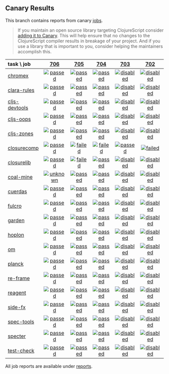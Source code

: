## Canary Results

This branch contains reports from canary [jobs](https://github.com/cljs-oss/canary/tree/jobs).

> If you maintain an open source library targeting ClojureScript consider [adding it to Canary](https://github.com/cljs-oss/canary/tree/master#how-to-participate). This will help ensure that no changes to the ClojureScript compiler results in breakage of your project. And if you use a library that is important to you, consider helping the maintainers accomplish this.

[//]: # (begin_overview_table)

| task \ job | <a href="reports/2018/12/02/job-000706-1.10.479-2e5790b" title="job #706 finished on 2018-12-02">706</a> | <a href="reports/2018/12/02/job-000705-1.10.476-d626d57" title="job #705 finished on 2018-12-02">705</a> | <a href="reports/2018/12/02/job-000704-1.10.477-fecc26a" title="job #704 finished on 2018-12-02">704</a> | <a href="reports/2018/12/01/job-000703-1.10.470-9b31b9f" title="job #703 finished on 2018-12-01">703</a> | <a href="reports/2018/12/01/job-000702-1.10.477-b4e02ec" title="job #702 finished on 2018-12-01">702</a> | <a href="reports/2018/12/01/job-000701-1.10.477-b0e55f7" title="job #701 finished on 2018-12-01">701</a> | <a href="reports/2018/12/01/job-000700-1.10.476-d626d57" title="job #700 finished on 2018-12-01">700</a> | <a href="reports/2018/11/30/job-000699-1.10.469-0bb14ea" title="job #699 finished on 2018-11-30">699</a> | <a href="reports/2018/11/30/job-000698-1.10.469-6606401" title="job #698 finished on 2018-11-30">698</a> | <a href="reports/2018/11/30/job-000697-1.10.469-240fc1b" title="job #697 finished on 2018-11-30">697</a> |
| :--- | :---: | :---: | :---: | :---: | :---: | :---: | :---: | :---: | :---: | :---: |
| [chromex](https://github.com/binaryage/chromex) | <a href="reports/2018/12/02/job-000706-1.10.479-2e5790b#-chromex"><img title="passed" src="http://box.binaryage.com/s-passed.svg"><a> | <a href="reports/2018/12/02/job-000705-1.10.476-d626d57#-chromex"><img title="passed" src="http://box.binaryage.com/s-passed.svg"><a> | <a href="reports/2018/12/02/job-000704-1.10.477-fecc26a#-chromex"><img title="passed" src="http://box.binaryage.com/s-passed.svg"><a> | <a href="reports/2018/12/01/job-000703-1.10.470-9b31b9f#-chromex"><img title="disabled" src="http://box.binaryage.com/s-disabled.svg"><a> | <a href="reports/2018/12/01/job-000702-1.10.477-b4e02ec#-chromex"><img title="disabled" src="http://box.binaryage.com/s-disabled.svg"><a> | <a href="reports/2018/12/01/job-000701-1.10.477-b0e55f7#-chromex"><img title="passed" src="http://box.binaryage.com/s-passed.svg"><a> | <a href="reports/2018/12/01/job-000700-1.10.476-d626d57#-chromex"><img title="passed" src="http://box.binaryage.com/s-passed.svg"><a> | <a href="reports/2018/11/30/job-000699-1.10.469-0bb14ea#-chromex"><img title="passed" src="http://box.binaryage.com/s-passed.svg"><a> | <a href="reports/2018/11/30/job-000698-1.10.469-6606401#-chromex"><img title="passed" src="http://box.binaryage.com/s-passed.svg"><a> | <a href="reports/2018/11/30/job-000697-1.10.469-240fc1b#-chromex"><img title="passed" src="http://box.binaryage.com/s-passed.svg"><a> |
| [clara-rules](https://github.com/cerner/clara-rules) | <a href="reports/2018/12/02/job-000706-1.10.479-2e5790b#-clara-rules"><img title="passed" src="http://box.binaryage.com/s-passed.svg"><a> | <a href="reports/2018/12/02/job-000705-1.10.476-d626d57#-clara-rules"><img title="passed" src="http://box.binaryage.com/s-passed.svg"><a> | <a href="reports/2018/12/02/job-000704-1.10.477-fecc26a#-clara-rules"><img title="passed" src="http://box.binaryage.com/s-passed.svg"><a> | <a href="reports/2018/12/01/job-000703-1.10.470-9b31b9f#-clara-rules"><img title="disabled" src="http://box.binaryage.com/s-disabled.svg"><a> | <a href="reports/2018/12/01/job-000702-1.10.477-b4e02ec#-clara-rules"><img title="disabled" src="http://box.binaryage.com/s-disabled.svg"><a> | <a href="reports/2018/12/01/job-000701-1.10.477-b0e55f7#-clara-rules"><img title="passed" src="http://box.binaryage.com/s-passed.svg"><a> | <a href="reports/2018/12/01/job-000700-1.10.476-d626d57#-clara-rules"><img title="passed" src="http://box.binaryage.com/s-passed.svg"><a> | <a href="reports/2018/11/30/job-000699-1.10.469-0bb14ea#-clara-rules"><img title="passed" src="http://box.binaryage.com/s-passed.svg"><a> | <a href="reports/2018/11/30/job-000698-1.10.469-6606401#-clara-rules"><img title="passed" src="http://box.binaryage.com/s-passed.svg"><a> | <a href="reports/2018/11/30/job-000697-1.10.469-240fc1b#-clara-rules"><img title="passed" src="http://box.binaryage.com/s-passed.svg"><a> |
| [cljs-devtools](https://github.com/binaryage/cljs-devtools) | <a href="reports/2018/12/02/job-000706-1.10.479-2e5790b#-cljs-devtools"><img title="passed" src="http://box.binaryage.com/s-passed.svg"><a> | <a href="reports/2018/12/02/job-000705-1.10.476-d626d57#-cljs-devtools"><img title="passed" src="http://box.binaryage.com/s-passed.svg"><a> | <a href="reports/2018/12/02/job-000704-1.10.477-fecc26a#-cljs-devtools"><img title="passed" src="http://box.binaryage.com/s-passed.svg"><a> | <a href="reports/2018/12/01/job-000703-1.10.470-9b31b9f#-cljs-devtools"><img title="disabled" src="http://box.binaryage.com/s-disabled.svg"><a> | <a href="reports/2018/12/01/job-000702-1.10.477-b4e02ec#-cljs-devtools"><img title="disabled" src="http://box.binaryage.com/s-disabled.svg"><a> | <a href="reports/2018/12/01/job-000701-1.10.477-b0e55f7#-cljs-devtools"><img title="passed" src="http://box.binaryage.com/s-passed.svg"><a> | <a href="reports/2018/12/01/job-000700-1.10.476-d626d57#-cljs-devtools"><img title="passed" src="http://box.binaryage.com/s-passed.svg"><a> | <a href="reports/2018/11/30/job-000699-1.10.469-0bb14ea#-cljs-devtools"><img title="passed" src="http://box.binaryage.com/s-passed.svg"><a> | <a href="reports/2018/11/30/job-000698-1.10.469-6606401#-cljs-devtools"><img title="passed" src="http://box.binaryage.com/s-passed.svg"><a> | <a href="reports/2018/11/30/job-000697-1.10.469-240fc1b#-cljs-devtools"><img title="passed" src="http://box.binaryage.com/s-passed.svg"><a> |
| [cljs-oops](https://github.com/binaryage/cljs-oops) | <a href="reports/2018/12/02/job-000706-1.10.479-2e5790b#-cljs-oops"><img title="passed" src="http://box.binaryage.com/s-passed.svg"><a> | <a href="reports/2018/12/02/job-000705-1.10.476-d626d57#-cljs-oops"><img title="passed" src="http://box.binaryage.com/s-passed.svg"><a> | <a href="reports/2018/12/02/job-000704-1.10.477-fecc26a#-cljs-oops"><img title="passed" src="http://box.binaryage.com/s-passed.svg"><a> | <a href="reports/2018/12/01/job-000703-1.10.470-9b31b9f#-cljs-oops"><img title="disabled" src="http://box.binaryage.com/s-disabled.svg"><a> | <a href="reports/2018/12/01/job-000702-1.10.477-b4e02ec#-cljs-oops"><img title="disabled" src="http://box.binaryage.com/s-disabled.svg"><a> | <a href="reports/2018/12/01/job-000701-1.10.477-b0e55f7#-cljs-oops"><img title="passed" src="http://box.binaryage.com/s-passed.svg"><a> | <a href="reports/2018/12/01/job-000700-1.10.476-d626d57#-cljs-oops"><img title="passed" src="http://box.binaryage.com/s-passed.svg"><a> | <a href="reports/2018/11/30/job-000699-1.10.469-0bb14ea#-cljs-oops"><img title="passed" src="http://box.binaryage.com/s-passed.svg"><a> | <a href="reports/2018/11/30/job-000698-1.10.469-6606401#-cljs-oops"><img title="passed" src="http://box.binaryage.com/s-passed.svg"><a> | <a href="reports/2018/11/30/job-000697-1.10.469-240fc1b#-cljs-oops"><img title="passed" src="http://box.binaryage.com/s-passed.svg"><a> |
| [cljs-zones](https://github.com/binaryage/cljs-zones) | <a href="reports/2018/12/02/job-000706-1.10.479-2e5790b#-cljs-zones"><img title="passed" src="http://box.binaryage.com/s-passed.svg"><a> | <a href="reports/2018/12/02/job-000705-1.10.476-d626d57#-cljs-zones"><img title="passed" src="http://box.binaryage.com/s-passed.svg"><a> | <a href="reports/2018/12/02/job-000704-1.10.477-fecc26a#-cljs-zones"><img title="passed" src="http://box.binaryage.com/s-passed.svg"><a> | <a href="reports/2018/12/01/job-000703-1.10.470-9b31b9f#-cljs-zones"><img title="disabled" src="http://box.binaryage.com/s-disabled.svg"><a> | <a href="reports/2018/12/01/job-000702-1.10.477-b4e02ec#-cljs-zones"><img title="disabled" src="http://box.binaryage.com/s-disabled.svg"><a> | <a href="reports/2018/12/01/job-000701-1.10.477-b0e55f7#-cljs-zones"><img title="passed" src="http://box.binaryage.com/s-passed.svg"><a> | <a href="reports/2018/12/01/job-000700-1.10.476-d626d57#-cljs-zones"><img title="passed" src="http://box.binaryage.com/s-passed.svg"><a> | <a href="reports/2018/11/30/job-000699-1.10.469-0bb14ea#-cljs-zones"><img title="passed" src="http://box.binaryage.com/s-passed.svg"><a> | <a href="reports/2018/11/30/job-000698-1.10.469-6606401#-cljs-zones"><img title="passed" src="http://box.binaryage.com/s-passed.svg"><a> | <a href="reports/2018/11/30/job-000697-1.10.469-240fc1b#-cljs-zones"><img title="passed" src="http://box.binaryage.com/s-passed.svg"><a> |
| [closurecomp](https://github.com/mfikes/closurecomp) | <a href="reports/2018/12/02/job-000706-1.10.479-2e5790b#-closurecomp"><img title="passed" src="http://box.binaryage.com/s-passed.svg"><a> | <a href="reports/2018/12/02/job-000705-1.10.476-d626d57#-closurecomp"><img title="failed" src="http://box.binaryage.com/s-failed.svg"><a> | <a href="reports/2018/12/02/job-000704-1.10.477-fecc26a#-closurecomp"><img title="failed" src="http://box.binaryage.com/s-failed.svg"><a> | <a href="reports/2018/12/01/job-000703-1.10.470-9b31b9f#-closurecomp"><img title="passed" src="http://box.binaryage.com/s-passed.svg"><a> | <a href="reports/2018/12/01/job-000702-1.10.477-b4e02ec#-closurecomp"><img title="failed" src="http://box.binaryage.com/s-failed.svg"><a> | <a href="reports/2018/12/01/job-000701-1.10.477-b0e55f7#-closurecomp"><img title="failed" src="http://box.binaryage.com/s-failed.svg"><a> | <a href="reports/2018/12/01/job-000700-1.10.476-d626d57#-closurecomp"><img title="failed" src="http://box.binaryage.com/s-failed.svg"><a> | <a href="reports/2018/11/30/job-000699-1.10.469-0bb14ea#-closurecomp"><img title="failed" src="http://box.binaryage.com/s-failed.svg"><a> | <a href="reports/2018/11/30/job-000698-1.10.469-6606401#-closurecomp"><img title="missing" src="http://box.binaryage.com/s-missing.svg"><a> | <a href="reports/2018/11/30/job-000697-1.10.469-240fc1b#-closurecomp"><img title="missing" src="http://box.binaryage.com/s-missing.svg"><a> |
| [closurelib](https://github.com/mfikes/closurelib) | <a href="reports/2018/12/02/job-000706-1.10.479-2e5790b#-closurelib"><img title="passed" src="http://box.binaryage.com/s-passed.svg"><a> | <a href="reports/2018/12/02/job-000705-1.10.476-d626d57#-closurelib"><img title="failed" src="http://box.binaryage.com/s-failed.svg"><a> | <a href="reports/2018/12/02/job-000704-1.10.477-fecc26a#-closurelib"><img title="passed" src="http://box.binaryage.com/s-passed.svg"><a> | <a href="reports/2018/12/01/job-000703-1.10.470-9b31b9f#-closurelib"><img title="disabled" src="http://box.binaryage.com/s-disabled.svg"><a> | <a href="reports/2018/12/01/job-000702-1.10.477-b4e02ec#-closurelib"><img title="disabled" src="http://box.binaryage.com/s-disabled.svg"><a> | <a href="reports/2018/12/01/job-000701-1.10.477-b0e55f7#-closurelib"><img title="passed" src="http://box.binaryage.com/s-passed.svg"><a> | <a href="reports/2018/12/01/job-000700-1.10.476-d626d57#-closurelib"><img title="failed" src="http://box.binaryage.com/s-failed.svg"><a> | <a href="reports/2018/11/30/job-000699-1.10.469-0bb14ea#-closurelib"><img title="passed" src="http://box.binaryage.com/s-passed.svg"><a> | <a href="reports/2018/11/30/job-000698-1.10.469-6606401#-closurelib"><img title="passed" src="http://box.binaryage.com/s-passed.svg"><a> | <a href="reports/2018/11/30/job-000697-1.10.469-240fc1b#-closurelib"><img title="failed" src="http://box.binaryage.com/s-failed.svg"><a> |
| [coal-mine](https://github.com/mfikes/coal-mine) | <a href="reports/2018/12/02/job-000706-1.10.479-2e5790b#-coal-mine"><img title="unknown" src="http://box.binaryage.com/s-unknown.svg"><a> | <a href="reports/2018/12/02/job-000705-1.10.476-d626d57#-coal-mine"><img title="passed" src="http://box.binaryage.com/s-passed.svg"><a> | <a href="reports/2018/12/02/job-000704-1.10.477-fecc26a#-coal-mine"><img title="passed" src="http://box.binaryage.com/s-passed.svg"><a> | <a href="reports/2018/12/01/job-000703-1.10.470-9b31b9f#-coal-mine"><img title="disabled" src="http://box.binaryage.com/s-disabled.svg"><a> | <a href="reports/2018/12/01/job-000702-1.10.477-b4e02ec#-coal-mine"><img title="disabled" src="http://box.binaryage.com/s-disabled.svg"><a> | <a href="reports/2018/12/01/job-000701-1.10.477-b0e55f7#-coal-mine"><img title="passed" src="http://box.binaryage.com/s-passed.svg"><a> | <a href="reports/2018/12/01/job-000700-1.10.476-d626d57#-coal-mine"><img title="passed" src="http://box.binaryage.com/s-passed.svg"><a> | <a href="reports/2018/11/30/job-000699-1.10.469-0bb14ea#-coal-mine"><img title="passed" src="http://box.binaryage.com/s-passed.svg"><a> | <a href="reports/2018/11/30/job-000698-1.10.469-6606401#-coal-mine"><img title="passed" src="http://box.binaryage.com/s-passed.svg"><a> | <a href="reports/2018/11/30/job-000697-1.10.469-240fc1b#-coal-mine"><img title="passed" src="http://box.binaryage.com/s-passed.svg"><a> |
| [cuerdas](https://github.com/funcool/cuerdas) | <a href="reports/2018/12/02/job-000706-1.10.479-2e5790b#-cuerdas"><img title="passed" src="http://box.binaryage.com/s-passed.svg"><a> | <a href="reports/2018/12/02/job-000705-1.10.476-d626d57#-cuerdas"><img title="passed" src="http://box.binaryage.com/s-passed.svg"><a> | <a href="reports/2018/12/02/job-000704-1.10.477-fecc26a#-cuerdas"><img title="passed" src="http://box.binaryage.com/s-passed.svg"><a> | <a href="reports/2018/12/01/job-000703-1.10.470-9b31b9f#-cuerdas"><img title="disabled" src="http://box.binaryage.com/s-disabled.svg"><a> | <a href="reports/2018/12/01/job-000702-1.10.477-b4e02ec#-cuerdas"><img title="disabled" src="http://box.binaryage.com/s-disabled.svg"><a> | <a href="reports/2018/12/01/job-000701-1.10.477-b0e55f7#-cuerdas"><img title="passed" src="http://box.binaryage.com/s-passed.svg"><a> | <a href="reports/2018/12/01/job-000700-1.10.476-d626d57#-cuerdas"><img title="passed" src="http://box.binaryage.com/s-passed.svg"><a> | <a href="reports/2018/11/30/job-000699-1.10.469-0bb14ea#-cuerdas"><img title="passed" src="http://box.binaryage.com/s-passed.svg"><a> | <a href="reports/2018/11/30/job-000698-1.10.469-6606401#-cuerdas"><img title="passed" src="http://box.binaryage.com/s-passed.svg"><a> | <a href="reports/2018/11/30/job-000697-1.10.469-240fc1b#-cuerdas"><img title="passed" src="http://box.binaryage.com/s-passed.svg"><a> |
| [fulcro](https://github.com/fulcrologic/fulcro) | <a href="reports/2018/12/02/job-000706-1.10.479-2e5790b#-fulcro"><img title="passed" src="http://box.binaryage.com/s-passed.svg"><a> | <a href="reports/2018/12/02/job-000705-1.10.476-d626d57#-fulcro"><img title="passed" src="http://box.binaryage.com/s-passed.svg"><a> | <a href="reports/2018/12/02/job-000704-1.10.477-fecc26a#-fulcro"><img title="passed" src="http://box.binaryage.com/s-passed.svg"><a> | <a href="reports/2018/12/01/job-000703-1.10.470-9b31b9f#-fulcro"><img title="disabled" src="http://box.binaryage.com/s-disabled.svg"><a> | <a href="reports/2018/12/01/job-000702-1.10.477-b4e02ec#-fulcro"><img title="disabled" src="http://box.binaryage.com/s-disabled.svg"><a> | <a href="reports/2018/12/01/job-000701-1.10.477-b0e55f7#-fulcro"><img title="passed" src="http://box.binaryage.com/s-passed.svg"><a> | <a href="reports/2018/12/01/job-000700-1.10.476-d626d57#-fulcro"><img title="passed" src="http://box.binaryage.com/s-passed.svg"><a> | <a href="reports/2018/11/30/job-000699-1.10.469-0bb14ea#-fulcro"><img title="passed" src="http://box.binaryage.com/s-passed.svg"><a> | <a href="reports/2018/11/30/job-000698-1.10.469-6606401#-fulcro"><img title="passed" src="http://box.binaryage.com/s-passed.svg"><a> | <a href="reports/2018/11/30/job-000697-1.10.469-240fc1b#-fulcro"><img title="passed" src="http://box.binaryage.com/s-passed.svg"><a> |
| [garden](https://github.com/noprompt/garden) | <a href="reports/2018/12/02/job-000706-1.10.479-2e5790b#-garden"><img title="passed" src="http://box.binaryage.com/s-passed.svg"><a> | <a href="reports/2018/12/02/job-000705-1.10.476-d626d57#-garden"><img title="passed" src="http://box.binaryage.com/s-passed.svg"><a> | <a href="reports/2018/12/02/job-000704-1.10.477-fecc26a#-garden"><img title="passed" src="http://box.binaryage.com/s-passed.svg"><a> | <a href="reports/2018/12/01/job-000703-1.10.470-9b31b9f#-garden"><img title="disabled" src="http://box.binaryage.com/s-disabled.svg"><a> | <a href="reports/2018/12/01/job-000702-1.10.477-b4e02ec#-garden"><img title="disabled" src="http://box.binaryage.com/s-disabled.svg"><a> | <a href="reports/2018/12/01/job-000701-1.10.477-b0e55f7#-garden"><img title="passed" src="http://box.binaryage.com/s-passed.svg"><a> | <a href="reports/2018/12/01/job-000700-1.10.476-d626d57#-garden"><img title="passed" src="http://box.binaryage.com/s-passed.svg"><a> | <a href="reports/2018/11/30/job-000699-1.10.469-0bb14ea#-garden"><img title="passed" src="http://box.binaryage.com/s-passed.svg"><a> | <a href="reports/2018/11/30/job-000698-1.10.469-6606401#-garden"><img title="passed" src="http://box.binaryage.com/s-passed.svg"><a> | <a href="reports/2018/11/30/job-000697-1.10.469-240fc1b#-garden"><img title="passed" src="http://box.binaryage.com/s-passed.svg"><a> |
| [hoplon](https://github.com/hoplon/hoplon) | <a href="reports/2018/12/02/job-000706-1.10.479-2e5790b#-hoplon"><img title="passed" src="http://box.binaryage.com/s-passed.svg"><a> | <a href="reports/2018/12/02/job-000705-1.10.476-d626d57#-hoplon"><img title="passed" src="http://box.binaryage.com/s-passed.svg"><a> | <a href="reports/2018/12/02/job-000704-1.10.477-fecc26a#-hoplon"><img title="passed" src="http://box.binaryage.com/s-passed.svg"><a> | <a href="reports/2018/12/01/job-000703-1.10.470-9b31b9f#-hoplon"><img title="disabled" src="http://box.binaryage.com/s-disabled.svg"><a> | <a href="reports/2018/12/01/job-000702-1.10.477-b4e02ec#-hoplon"><img title="disabled" src="http://box.binaryage.com/s-disabled.svg"><a> | <a href="reports/2018/12/01/job-000701-1.10.477-b0e55f7#-hoplon"><img title="passed" src="http://box.binaryage.com/s-passed.svg"><a> | <a href="reports/2018/12/01/job-000700-1.10.476-d626d57#-hoplon"><img title="passed" src="http://box.binaryage.com/s-passed.svg"><a> | <a href="reports/2018/11/30/job-000699-1.10.469-0bb14ea#-hoplon"><img title="passed" src="http://box.binaryage.com/s-passed.svg"><a> | <a href="reports/2018/11/30/job-000698-1.10.469-6606401#-hoplon"><img title="passed" src="http://box.binaryage.com/s-passed.svg"><a> | <a href="reports/2018/11/30/job-000697-1.10.469-240fc1b#-hoplon"><img title="passed" src="http://box.binaryage.com/s-passed.svg"><a> |
| [om](https://github.com/omcljs/om) | <a href="reports/2018/12/02/job-000706-1.10.479-2e5790b#-om"><img title="passed" src="http://box.binaryage.com/s-passed.svg"><a> | <a href="reports/2018/12/02/job-000705-1.10.476-d626d57#-om"><img title="passed" src="http://box.binaryage.com/s-passed.svg"><a> | <a href="reports/2018/12/02/job-000704-1.10.477-fecc26a#-om"><img title="passed" src="http://box.binaryage.com/s-passed.svg"><a> | <a href="reports/2018/12/01/job-000703-1.10.470-9b31b9f#-om"><img title="disabled" src="http://box.binaryage.com/s-disabled.svg"><a> | <a href="reports/2018/12/01/job-000702-1.10.477-b4e02ec#-om"><img title="disabled" src="http://box.binaryage.com/s-disabled.svg"><a> | <a href="reports/2018/12/01/job-000701-1.10.477-b0e55f7#-om"><img title="passed" src="http://box.binaryage.com/s-passed.svg"><a> | <a href="reports/2018/12/01/job-000700-1.10.476-d626d57#-om"><img title="passed" src="http://box.binaryage.com/s-passed.svg"><a> | <a href="reports/2018/11/30/job-000699-1.10.469-0bb14ea#-om"><img title="passed" src="http://box.binaryage.com/s-passed.svg"><a> | <a href="reports/2018/11/30/job-000698-1.10.469-6606401#-om"><img title="passed" src="http://box.binaryage.com/s-passed.svg"><a> | <a href="reports/2018/11/30/job-000697-1.10.469-240fc1b#-om"><img title="passed" src="http://box.binaryage.com/s-passed.svg"><a> |
| [planck](https://github.com/planck-repl/planck) | <a href="reports/2018/12/02/job-000706-1.10.479-2e5790b#-planck"><img title="passed" src="http://box.binaryage.com/s-passed.svg"><a> | <a href="reports/2018/12/02/job-000705-1.10.476-d626d57#-planck"><img title="passed" src="http://box.binaryage.com/s-passed.svg"><a> | <a href="reports/2018/12/02/job-000704-1.10.477-fecc26a#-planck"><img title="passed" src="http://box.binaryage.com/s-passed.svg"><a> | <a href="reports/2018/12/01/job-000703-1.10.470-9b31b9f#-planck"><img title="disabled" src="http://box.binaryage.com/s-disabled.svg"><a> | <a href="reports/2018/12/01/job-000702-1.10.477-b4e02ec#-planck"><img title="disabled" src="http://box.binaryage.com/s-disabled.svg"><a> | <a href="reports/2018/12/01/job-000701-1.10.477-b0e55f7#-planck"><img title="passed" src="http://box.binaryage.com/s-passed.svg"><a> | <a href="reports/2018/12/01/job-000700-1.10.476-d626d57#-planck"><img title="passed" src="http://box.binaryage.com/s-passed.svg"><a> | <a href="reports/2018/11/30/job-000699-1.10.469-0bb14ea#-planck"><img title="passed" src="http://box.binaryage.com/s-passed.svg"><a> | <a href="reports/2018/11/30/job-000698-1.10.469-6606401#-planck"><img title="passed" src="http://box.binaryage.com/s-passed.svg"><a> | <a href="reports/2018/11/30/job-000697-1.10.469-240fc1b#-planck"><img title="passed" src="http://box.binaryage.com/s-passed.svg"><a> |
| [re-frame](https://github.com/Day8/re-frame) | <a href="reports/2018/12/02/job-000706-1.10.479-2e5790b#-re-frame"><img title="passed" src="http://box.binaryage.com/s-passed.svg"><a> | <a href="reports/2018/12/02/job-000705-1.10.476-d626d57#-re-frame"><img title="passed" src="http://box.binaryage.com/s-passed.svg"><a> | <a href="reports/2018/12/02/job-000704-1.10.477-fecc26a#-re-frame"><img title="passed" src="http://box.binaryage.com/s-passed.svg"><a> | <a href="reports/2018/12/01/job-000703-1.10.470-9b31b9f#-re-frame"><img title="disabled" src="http://box.binaryage.com/s-disabled.svg"><a> | <a href="reports/2018/12/01/job-000702-1.10.477-b4e02ec#-re-frame"><img title="disabled" src="http://box.binaryage.com/s-disabled.svg"><a> | <a href="reports/2018/12/01/job-000701-1.10.477-b0e55f7#-re-frame"><img title="passed" src="http://box.binaryage.com/s-passed.svg"><a> | <a href="reports/2018/12/01/job-000700-1.10.476-d626d57#-re-frame"><img title="passed" src="http://box.binaryage.com/s-passed.svg"><a> | <a href="reports/2018/11/30/job-000699-1.10.469-0bb14ea#-re-frame"><img title="passed" src="http://box.binaryage.com/s-passed.svg"><a> | <a href="reports/2018/11/30/job-000698-1.10.469-6606401#-re-frame"><img title="passed" src="http://box.binaryage.com/s-passed.svg"><a> | <a href="reports/2018/11/30/job-000697-1.10.469-240fc1b#-re-frame"><img title="passed" src="http://box.binaryage.com/s-passed.svg"><a> |
| [reagent](https://github.com/reagent-project/reagent) | <a href="reports/2018/12/02/job-000706-1.10.479-2e5790b#-reagent"><img title="passed" src="http://box.binaryage.com/s-passed.svg"><a> | <a href="reports/2018/12/02/job-000705-1.10.476-d626d57#-reagent"><img title="passed" src="http://box.binaryage.com/s-passed.svg"><a> | <a href="reports/2018/12/02/job-000704-1.10.477-fecc26a#-reagent"><img title="passed" src="http://box.binaryage.com/s-passed.svg"><a> | <a href="reports/2018/12/01/job-000703-1.10.470-9b31b9f#-reagent"><img title="disabled" src="http://box.binaryage.com/s-disabled.svg"><a> | <a href="reports/2018/12/01/job-000702-1.10.477-b4e02ec#-reagent"><img title="disabled" src="http://box.binaryage.com/s-disabled.svg"><a> | <a href="reports/2018/12/01/job-000701-1.10.477-b0e55f7#-reagent"><img title="passed" src="http://box.binaryage.com/s-passed.svg"><a> | <a href="reports/2018/12/01/job-000700-1.10.476-d626d57#-reagent"><img title="passed" src="http://box.binaryage.com/s-passed.svg"><a> | <a href="reports/2018/11/30/job-000699-1.10.469-0bb14ea#-reagent"><img title="passed" src="http://box.binaryage.com/s-passed.svg"><a> | <a href="reports/2018/11/30/job-000698-1.10.469-6606401#-reagent"><img title="passed" src="http://box.binaryage.com/s-passed.svg"><a> | <a href="reports/2018/11/30/job-000697-1.10.469-240fc1b#-reagent"><img title="passed" src="http://box.binaryage.com/s-passed.svg"><a> |
| [side-fx](https://github.com/cljsrn/side-fx) | <a href="reports/2018/12/02/job-000706-1.10.479-2e5790b#-side-fx"><img title="passed" src="http://box.binaryage.com/s-passed.svg"><a> | <a href="reports/2018/12/02/job-000705-1.10.476-d626d57#-side-fx"><img title="passed" src="http://box.binaryage.com/s-passed.svg"><a> | <a href="reports/2018/12/02/job-000704-1.10.477-fecc26a#-side-fx"><img title="passed" src="http://box.binaryage.com/s-passed.svg"><a> | <a href="reports/2018/12/01/job-000703-1.10.470-9b31b9f#-side-fx"><img title="disabled" src="http://box.binaryage.com/s-disabled.svg"><a> | <a href="reports/2018/12/01/job-000702-1.10.477-b4e02ec#-side-fx"><img title="disabled" src="http://box.binaryage.com/s-disabled.svg"><a> | <a href="reports/2018/12/01/job-000701-1.10.477-b0e55f7#-side-fx"><img title="passed" src="http://box.binaryage.com/s-passed.svg"><a> | <a href="reports/2018/12/01/job-000700-1.10.476-d626d57#-side-fx"><img title="passed" src="http://box.binaryage.com/s-passed.svg"><a> | <a href="reports/2018/11/30/job-000699-1.10.469-0bb14ea#-side-fx"><img title="passed" src="http://box.binaryage.com/s-passed.svg"><a> | <a href="reports/2018/11/30/job-000698-1.10.469-6606401#-side-fx"><img title="passed" src="http://box.binaryage.com/s-passed.svg"><a> | <a href="reports/2018/11/30/job-000697-1.10.469-240fc1b#-side-fx"><img title="passed" src="http://box.binaryage.com/s-passed.svg"><a> |
| [spec-tools](https://github.com/metosin/spec-tools) | <a href="reports/2018/12/02/job-000706-1.10.479-2e5790b#-spec-tools"><img title="passed" src="http://box.binaryage.com/s-passed.svg"><a> | <a href="reports/2018/12/02/job-000705-1.10.476-d626d57#-spec-tools"><img title="passed" src="http://box.binaryage.com/s-passed.svg"><a> | <a href="reports/2018/12/02/job-000704-1.10.477-fecc26a#-spec-tools"><img title="passed" src="http://box.binaryage.com/s-passed.svg"><a> | <a href="reports/2018/12/01/job-000703-1.10.470-9b31b9f#-spec-tools"><img title="disabled" src="http://box.binaryage.com/s-disabled.svg"><a> | <a href="reports/2018/12/01/job-000702-1.10.477-b4e02ec#-spec-tools"><img title="disabled" src="http://box.binaryage.com/s-disabled.svg"><a> | <a href="reports/2018/12/01/job-000701-1.10.477-b0e55f7#-spec-tools"><img title="passed" src="http://box.binaryage.com/s-passed.svg"><a> | <a href="reports/2018/12/01/job-000700-1.10.476-d626d57#-spec-tools"><img title="passed" src="http://box.binaryage.com/s-passed.svg"><a> | <a href="reports/2018/11/30/job-000699-1.10.469-0bb14ea#-spec-tools"><img title="passed" src="http://box.binaryage.com/s-passed.svg"><a> | <a href="reports/2018/11/30/job-000698-1.10.469-6606401#-spec-tools"><img title="passed" src="http://box.binaryage.com/s-passed.svg"><a> | <a href="reports/2018/11/30/job-000697-1.10.469-240fc1b#-spec-tools"><img title="passed" src="http://box.binaryage.com/s-passed.svg"><a> |
| [specter](https://github.com/nathanmarz/specter) | <a href="reports/2018/12/02/job-000706-1.10.479-2e5790b#-specter"><img title="passed" src="http://box.binaryage.com/s-passed.svg"><a> | <a href="reports/2018/12/02/job-000705-1.10.476-d626d57#-specter"><img title="passed" src="http://box.binaryage.com/s-passed.svg"><a> | <a href="reports/2018/12/02/job-000704-1.10.477-fecc26a#-specter"><img title="passed" src="http://box.binaryage.com/s-passed.svg"><a> | <a href="reports/2018/12/01/job-000703-1.10.470-9b31b9f#-specter"><img title="disabled" src="http://box.binaryage.com/s-disabled.svg"><a> | <a href="reports/2018/12/01/job-000702-1.10.477-b4e02ec#-specter"><img title="disabled" src="http://box.binaryage.com/s-disabled.svg"><a> | <a href="reports/2018/12/01/job-000701-1.10.477-b0e55f7#-specter"><img title="passed" src="http://box.binaryage.com/s-passed.svg"><a> | <a href="reports/2018/12/01/job-000700-1.10.476-d626d57#-specter"><img title="passed" src="http://box.binaryage.com/s-passed.svg"><a> | <a href="reports/2018/11/30/job-000699-1.10.469-0bb14ea#-specter"><img title="passed" src="http://box.binaryage.com/s-passed.svg"><a> | <a href="reports/2018/11/30/job-000698-1.10.469-6606401#-specter"><img title="passed" src="http://box.binaryage.com/s-passed.svg"><a> | <a href="reports/2018/11/30/job-000697-1.10.469-240fc1b#-specter"><img title="passed" src="http://box.binaryage.com/s-passed.svg"><a> |
| [test-check](https://github.com/clojure/test.check) | <a href="reports/2018/12/02/job-000706-1.10.479-2e5790b#-test-check"><img title="passed" src="http://box.binaryage.com/s-passed.svg"><a> | <a href="reports/2018/12/02/job-000705-1.10.476-d626d57#-test-check"><img title="passed" src="http://box.binaryage.com/s-passed.svg"><a> | <a href="reports/2018/12/02/job-000704-1.10.477-fecc26a#-test-check"><img title="passed" src="http://box.binaryage.com/s-passed.svg"><a> | <a href="reports/2018/12/01/job-000703-1.10.470-9b31b9f#-test-check"><img title="disabled" src="http://box.binaryage.com/s-disabled.svg"><a> | <a href="reports/2018/12/01/job-000702-1.10.477-b4e02ec#-test-check"><img title="disabled" src="http://box.binaryage.com/s-disabled.svg"><a> | <a href="reports/2018/12/01/job-000701-1.10.477-b0e55f7#-test-check"><img title="passed" src="http://box.binaryage.com/s-passed.svg"><a> | <a href="reports/2018/12/01/job-000700-1.10.476-d626d57#-test-check"><img title="passed" src="http://box.binaryage.com/s-passed.svg"><a> | <a href="reports/2018/11/30/job-000699-1.10.469-0bb14ea#-test-check"><img title="passed" src="http://box.binaryage.com/s-passed.svg"><a> | <a href="reports/2018/11/30/job-000698-1.10.469-6606401#-test-check"><img title="passed" src="http://box.binaryage.com/s-passed.svg"><a> | <a href="reports/2018/11/30/job-000697-1.10.469-240fc1b#-test-check"><img title="passed" src="http://box.binaryage.com/s-passed.svg"><a> |

[//]: # (end_overview_table)

All job reports are available under [reports](reports).
